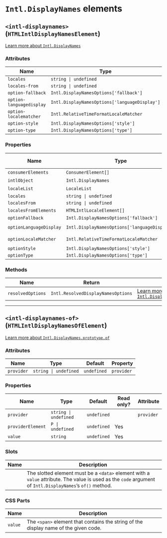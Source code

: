 # `Intl.DisplayNames` elements

## `<intl-displaynames>` (`HTMLIntlDisplayNamesElement`)

[Learn more about `Intl.DisplayNames`](http://developer.mozilla.org/en-US/docs/Web/JavaScript/Reference/Global_Objects/Intl/DisplayNames/DisplayNames)

### Attributes

| Name                     | Type                                          | Default      | Property                |
| ------------------------ | --------------------------------------------- | ------------ | ----------------------- |
| `locales`                | `string \| undefined`                         | `undefined`  | `locales`               |
| `locales-from`           | `string \| undefined`                         | `undefined`  | `localesFrom`           |
| `option-fallback`        | `Intl.DisplayNamesOptions['fallback']`        | `'code'`     | `optionFallback`        |
| `option-languagedisplay` | `Intl.DisplayNamesOptions['languageDisplay']` | `'dialect'`  | `optionLanguageDisplay` |
| `option-localematcher`   | `Intl.RelativeTimeFormatLocaleMatcher`        | `'best fit'` | `optionLocaleMatcher`   |
| `option-style`           | `Intl.DisplayNamesOptions['style']`           | `'long'`     | `optionStyle`           |
| `option-type`            | `Intl.DisplayNamesOptions['type']`            | `'language'` | `optionType`            |

### Properties

| Name                    | Type                                          | Default      | Read only? | Attribute                |
| ----------------------- | --------------------------------------------- | ------------ | ---------- | ------------------------ |
| `consumerElements`      | `ConsumerElement[]`                           | `undefined`  | Yes        |                          |
| `intlObject`            | `Intl.DisplayNames`                           | `undefined`  | Yes        |                          |
| `localeList`            | `LocaleList`                                  | `undefined`  | Yes        |                          |
| `locales`               | `string \| undefined`                         | `undefined`  |            | `locales`                |
| `localesFrom`           | `string \| undefined`                         | `undefined`  |            | `locales-from`           |
| `localesFromElements`   | `HTMLIntlLocaleElement[]`                     | `undefined`  | Yes        |                          |
| `optionFallback`        | `Intl.DisplayNamesOptions['fallback']`        | `'code'`     |            | `option-fallback`        |
| `optionLanguageDisplay` | `Intl.DisplayNamesOptions['languageDisplay']` | `'dialect'`  |            | `option-languagedisplay` |
| `optionLocaleMatcher`   | `Intl.RelativeTimeFormatLocaleMatcher`        | `'best fit'` |            | `option-localematcher`   |
| `optionStyle`           | `Intl.DisplayNamesOptions['style']`           | `'long'`     |            | `option-style`           |
| `optionType`            | `Intl.DisplayNamesOptions['type']`            | `'language'` |            | `option-type`            |

### Methods

| Name              | Return                             | Description                                                                      |
| ----------------- | ---------------------------------- | -------------------------------------------------------------------------------- |
| `resolvedOptions` | `Intl.ResolvedDisplayNamesOptions` | [Learn more about `Intl.DisplayNames.prototype.resolvedOptions`](http://developer.mozilla.org/en-US/docs/Web/JavaScript/Reference/Global_Objects/Intl/DisplayNames/resolvedOptions) |

***

## `<intl-displaynames-of>` (`HTMLIntlDisplayNamesOfElement`)

[Learn more about `Intl.DisplayNames.prototype.of`](http://developer.mozilla.org/en-US/docs/Web/JavaScript/Reference/Global_Objects/Intl/DisplayNames/of)

### Attributes

| Name       | Type                  | Default     | Property   |
| ---------- | --------------------- | ----------- | ---------- |
| `provider` | `string \| undefined` | `undefined` | `provider` |

### Properties

| Name              | Type                  | Default     | Read only? | Attribute  |
| ----------------- | --------------------- | ----------- | ---------- | ---------- |
| `provider`        | `string \| undefined` | `undefined` |            | `provider` |
| `providerElement` | `P \| undefined`      | `undefined` | Yes        |            |
| `value`           | `string`              | `undefined` | Yes        |            |

### Slots

| Name | Description                                                                      |
| ---- | -------------------------------------------------------------------------------- |
|      | The slotted element must be a `<data>` element with a `value` attribute. The value is used as the `code` argument of `Intl.DisplayNames`’s `of()` method. |

### CSS Parts

| Name    | Description                                                                      |
| ------- | -------------------------------------------------------------------------------- |
| `value` | The `<span>` element that contains the string of the display name of the given code. |
